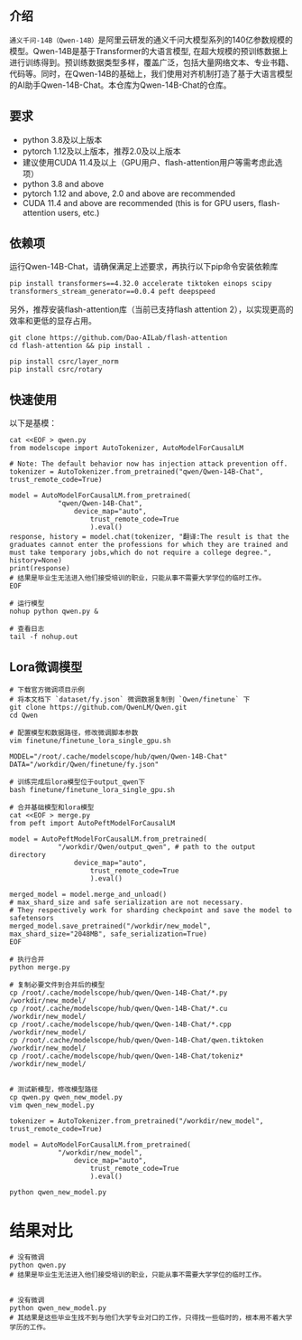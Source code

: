 ## 介绍

`通义千问-14B（Qwen-14B）`是阿里云研发的通义千问大模型系列的140亿参数规模的模型。Qwen-14B是基于Transformer的大语言模型, 在超大规模的预训练数据上进行训练得到。预训练数据类型多样，覆盖广泛，包括大量网络文本、专业书籍、代码等。同时，在Qwen-14B的基础上，我们使用对齐机制打造了基于大语言模型的AI助手Qwen-14B-Chat。本仓库为Qwen-14B-Chat的仓库。

## 要求

- python 3.8及以上版本
- pytorch 1.12及以上版本，推荐2.0及以上版本
- 建议使用CUDA 11.4及以上（GPU用户、flash-attention用户等需考虑此选项）
- python 3.8 and above
- pytorch 1.12 and above, 2.0 and above are recommended
- CUDA 11.4 and above are recommended (this is for GPU users, flash-attention users, etc.)

## 依赖项

运行Qwen-14B-Chat，请确保满足上述要求，再执行以下pip命令安装依赖库

```shell
pip install transformers==4.32.0 accelerate tiktoken einops scipy transformers_stream_generator==0.0.4 peft deepspeed
```

另外，推荐安装flash-attention库（当前已支持flash attention 2），以实现更高的效率和更低的显存占用。

```shell
git clone https://github.com/Dao-AILab/flash-attention
cd flash-attention && pip install .

pip install csrc/layer_norm
pip install csrc/rotary
```

## 快速使用

以下是基模：

```shell
cat <<EOF > qwen.py
from modelscope import AutoTokenizer, AutoModelForCausalLM

# Note: The default behavior now has injection attack prevention off.
tokenizer = AutoTokenizer.from_pretrained("qwen/Qwen-14B-Chat", trust_remote_code=True)

model = AutoModelForCausalLM.from_pretrained(
            "qwen/Qwen-14B-Chat",
                device_map="auto",
                    trust_remote_code=True
                    ).eval()
response, history = model.chat(tokenizer, "翻译:The result is that the graduates cannot enter the professions for which they are trained and must take temporary jobs,which do not require a college degree.", history=None)
print(response)
# 结果是毕业生无法进入他们接受培训的职业，只能从事不需要大学学位的临时工作。
EOF

# 运行模型
nohup python qwen.py &

# 查看日志
tail -f nohup.out
```

## Lora微调模型

```shell
# 下载官方微调项目示例
# 将本文档下 `dataset/fy.json` 微调数据复制到 `Qwen/finetune` 下
git clone https://github.com/QwenLM/Qwen.git
cd Qwen

# 配置模型和数据路径，修改微调脚本参数
vim finetune/finetune_lora_single_gpu.sh

MODEL="/root/.cache/modelscope/hub/qwen/Qwen-14B-Chat"
DATA="/workdir/Qwen/finetune/fy.json"

# 训练完成后lora模型位于output_qwen下
bash finetune/finetune_lora_single_gpu.sh

# 合并基础模型和lora模型
cat <<EOF > merge.py
from peft import AutoPeftModelForCausalLM

model = AutoPeftModelForCausalLM.from_pretrained(
            "/workdir/Qwen/output_qwen", # path to the output directory
                device_map="auto",
                    trust_remote_code=True
                    ).eval()

merged_model = model.merge_and_unload()
# max_shard_size and safe serialization are not necessary. 
# They respectively work for sharding checkpoint and save the model to safetensors
merged_model.save_pretrained("/workdir/new_model", max_shard_size="2048MB", safe_serialization=True)
EOF

# 执行合并
python merge.py

# 复制必要文件到合并后的模型
cp /root/.cache/modelscope/hub/qwen/Qwen-14B-Chat/*.py /workdir/new_model/
cp /root/.cache/modelscope/hub/qwen/Qwen-14B-Chat/*.cu /workdir/new_model/
cp /root/.cache/modelscope/hub/qwen/Qwen-14B-Chat/*.cpp /workdir/new_model/
cp /root/.cache/modelscope/hub/qwen/Qwen-14B-Chat/qwen.tiktoken /workdir/new_model/
cp /root/.cache/modelscope/hub/qwen/Qwen-14B-Chat/tokeniz* /workdir/new_model/


# 测试新模型，修改模型路径
cp qwen.py qwen_new_model.py
vim qwen_new_model.py

tokenizer = AutoTokenizer.from_pretrained("/workdir/new_model", trust_remote_code=True)

model = AutoModelForCausalLM.from_pretrained(
            "/workdir/new_model",
                device_map="auto",
                    trust_remote_code=True
                    ).eval()

python qwen_new_model.py
```

# 结果对比

```shell
# 没有微调
python qwen.py
# 结果是毕业生无法进入他们接受培训的职业，只能从事不需要大学学位的临时工作。


# 没有微调
python qwen_new_model.py
# 其结果是这些毕业生找不到与他们大学专业对口的工作，只得找一些临时的，根本用不着大学学历的工作。

```